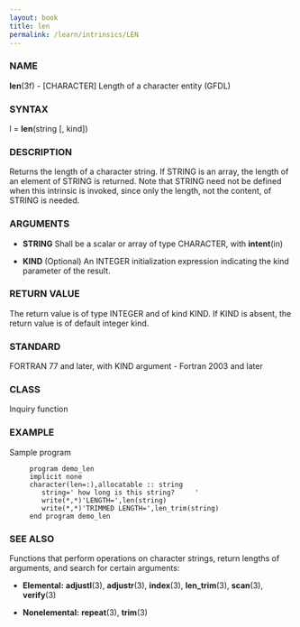 ```yaml
---
layout: book
title: len
permalink: /learn/intrinsics/LEN
---
```

### NAME

__len__(3f) - \[CHARACTER\] Length of a character entity
(GFDL)

### SYNTAX

l = __len__(string \[, kind\])

### DESCRIPTION

Returns the length of a character string. If STRING is an array, the
length of an element of STRING is returned. Note that STRING need not be
defined when this intrinsic is invoked, since only the length, not the
content, of STRING is needed.

### ARGUMENTS

  - __STRING__
    Shall be a scalar or array of type CHARACTER, with __intent__(in)

  - __KIND__
    (Optional) An INTEGER initialization expression indicating the kind
    parameter of the result.

### RETURN VALUE

The return value is of type INTEGER and of kind KIND. If KIND is absent,
the return value is of default integer kind.

### STANDARD

FORTRAN 77 and later, with KIND argument - Fortran 2003 and later

### CLASS

Inquiry function

### EXAMPLE

Sample program

```
     program demo_len
     implicit none
     character(len=:),allocatable :: string
        string=' how long is this string?     '
        write(*,*)'LENGTH=',len(string)
        write(*,*)'TRIMMED LENGTH=',len_trim(string)
     end program demo_len
```

### SEE ALSO

Functions that perform operations on character strings, return lengths
of arguments, and search for certain arguments:

  - __Elemental:__
    __adjustl__(3), __adjustr__(3), __index__(3), __len\_trim__(3),
    __scan__(3), __verify__(3)

  - __Nonelemental:__
    __repeat__(3), __trim__(3)
